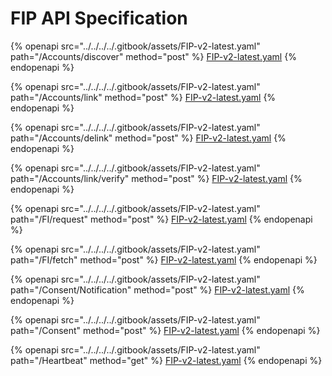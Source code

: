 # FIP API Specification

{% openapi src="../../../../.gitbook/assets/FIP-v2-latest.yaml" path="/Accounts/discover" method="post" %}
[FIP-v2-latest.yaml](../../../../.gitbook/assets/FIP-v2-latest.yaml)
{% endopenapi %}

{% openapi src="../../../../.gitbook/assets/FIP-v2-latest.yaml" path="/Accounts/link" method="post" %}
[FIP-v2-latest.yaml](../../../../.gitbook/assets/FIP-v2-latest.yaml)
{% endopenapi %}

{% openapi src="../../../../.gitbook/assets/FIP-v2-latest.yaml" path="/Accounts/delink" method="post" %}
[FIP-v2-latest.yaml](../../../../.gitbook/assets/FIP-v2-latest.yaml)
{% endopenapi %}

{% openapi src="../../../../.gitbook/assets/FIP-v2-latest.yaml" path="/Accounts/link/verify" method="post" %}
[FIP-v2-latest.yaml](../../../../.gitbook/assets/FIP-v2-latest.yaml)
{% endopenapi %}

{% openapi src="../../../../.gitbook/assets/FIP-v2-latest.yaml" path="/FI/request" method="post" %}
[FIP-v2-latest.yaml](../../../../.gitbook/assets/FIP-v2-latest.yaml)
{% endopenapi %}

{% openapi src="../../../../.gitbook/assets/FIP-v2-latest.yaml" path="/FI/fetch" method="post" %}
[FIP-v2-latest.yaml](../../../../.gitbook/assets/FIP-v2-latest.yaml)
{% endopenapi %}

{% openapi src="../../../../.gitbook/assets/FIP-v2-latest.yaml" path="/Consent/Notification" method="post" %}
[FIP-v2-latest.yaml](../../../../.gitbook/assets/FIP-v2-latest.yaml)
{% endopenapi %}

{% openapi src="../../../../.gitbook/assets/FIP-v2-latest.yaml" path="/Consent" method="post" %}
[FIP-v2-latest.yaml](../../../../.gitbook/assets/FIP-v2-latest.yaml)
{% endopenapi %}



{% openapi src="../../../../.gitbook/assets/FIP-v2-latest.yaml" path="/Heartbeat" method="get" %}
[FIP-v2-latest.yaml](../../../../.gitbook/assets/FIP-v2-latest.yaml)
{% endopenapi %}

